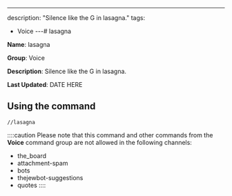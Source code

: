 ---
description: "Silence like the G in lasagna."
tags:
  - Voice
---# lasagna

**Name**: lasagna

**Group**: Voice

**Description**: Silence like the G in lasagna.

**Last Updated**: DATE HERE

## Using the command

    //lasagna

::::caution Please note that this command and other commands from the **Voice** command group are not allowed in the following channels:
- the_board
- attachment-spam
- bots
- thejewbot-suggestions
- quotes
::::